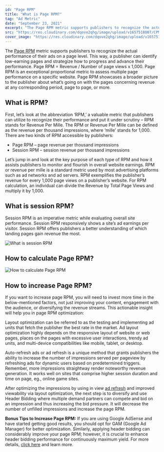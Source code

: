 ```yaml
---
id: "Page RPM"
title: "What is Page RPM?"
tag: "Ad Metric"
date: "September 23, 2021"
excerpt: "The Page RPM metric supports publishers to recognize the actual performance of their ads on a page level. This way, a publisher can identify low-earning pages and..."
src: "https://res.cloudinary.com/dqove2qhg/image/upload/v1657518007/CPM%20Calculators/Frame_3_4_jn2t27.svg"
cover_image: "https://res.cloudinary.com/dqove2qhg/image/upload/v1657518007/CPM%20Calculators/Frame_3_4_jn2t27.svg"
---
```


The [Page RPM](https://support.google.com/adsense/answer/112030?hl=en) metric supports publishers to recognize the actual performance of their ads on a page level. This way, a publisher can identify low-earning pages and strategize how to progress and advance their performance. Page RPM = Revenue / Number of page views x 1,000. Page RPM is an exceptional proportional metric to assess multiple page performance on a specific website. Page RPM showcases a broader picture to the publisher about what’s going on with the pages concerning revenue at any corresponding period, page to page, or more.

## What is RPM?

First, let’s look at the abbreviation ‘RPM,’ a valuable metric that publishers can utilize to recognize their performance and put it under scrutiny – RPM stands for Revenue Per Mille. The RPM or Revenue Per Mille can be defined as the revenue per thousand impressions, where ‘mille’ stands for 1,000. There are two kinds of RPM accessible by publishers:

- Page RPM – page revenue per thousand impressions
- Session RPM – session revenue per thousand impressions

Let’s jump in and look at the key purpose of each type of RPM and how it assists publishers to monitor and flourish in overall website earnings. RPM or revenue per mille is a standard metric used by most advertising platforms such as ad networks and ad servers. RPM exemplifies the publisher’s revenue for every 1,000 page views on a publisher’s website. For RPM calculation, an individual can divide the Revenue by Total Page Views and multiply it by 1,000.

## What is session RPM?

Session RPM is an imperative metric while evaluating overall site performance. Session RPM responsively shows a site’s ad earnings per visitor. Session RPM offers publishers a better understanding of which landing pages gain revenue the most.

![What is session RPM](https://res.cloudinary.com/dqove2qhg/image/upload/v1657092282/CPM%20Calculators/RPM-1-1024x362_wfvxvi.jpg)

## How to calculate Page RPM?

![How to calculate Page RPM](https://res.cloudinary.com/dqove2qhg/image/upload/v1657092280/CPM%20Calculators/RPM-2-1024x359_s6nxnp.jpg)

## How to increase Page RPM?

If you want to increase page RPM, you will need to invest more time in the below-mentioned factors, not just improving your content, engagement with the audience, or diversifying the revenue streams. This actionable insight will help you in page RPM optimization:

Layout optimization can be referred to as the testing and implementing ad units that fetch the publisher the best rate in the market. Ad layout optimization highly depends on the responsive layout of website or web pages, places on the pages with excessive user interactions, trendy ad units, and multi-device compatibilities like mobile, tablet, or desktop.

Auto-refresh ads or ad refresh is a unique method that grants publishers the ability to increase the number of impressions served per pageview by refreshing ads for dynamic users based on predetermined triggers. Remember, more impressions straightway render noteworthy revenue generation. It works well on sites that comprise higher session duration and time on page, eg., online game sites.

After optimizing the impressions by using in view [ad refresh](https://www.adsparc.com/publishers/header-bidding/) and improved viewability via layout optimization, the next step is to diversify and use Header Bidding where multiple demand partners can compete and bid on an impression and thus increasing the bid pressure. It will decrease the number of unfilled impressions and increase the page RPM.

**Bonus Tips to Increase Page RPM:** If you are using Google AdSense and have started getting good results, you should opt for GAM (Google Ad Manager) for better optimization. Similarly, applying header bidding can considerably improve your page RPM; however, it is crucial to enhance header bidding performance for continuously maximum yield. For more details, [click here](https://www.adsparc.com/key-ad-metrics-simplified-for-dummies/) and learn more.
